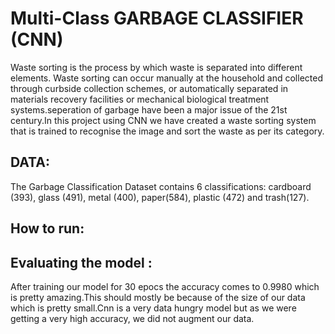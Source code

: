 # Multi-Class GARBAGE CLASSIFIER (CNN)

Waste sorting is the process by which waste is separated into different elements. Waste sorting can occur manually at the household and collected through curbside collection schemes, or automatically separated in materials recovery facilities or mechanical biological treatment systems.seperation of garbage have been a major issue of the 21st century.In this project using CNN we have created a waste sorting system that is trained to recognise the image and sort the waste as per its category.

## DATA:
The Garbage Classification Dataset contains 6 classifications: cardboard (393), glass (491), metal (400), paper(584), plastic (472) and trash(127).

## How to run:



## Evaluating the model :
After training our model for 30 epocs the accuracy comes to 0.9980 which is pretty amazing.This should mostly be because of the size of our data which is pretty small.Cnn is a very data hungry model but as we were getting a very high accuracy, we did not augment our data.

